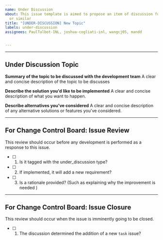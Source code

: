 ```yaml
---
name: Under Discussion
about: This issue template is aimed to propose an item of discussion for new features
  or similar
title: "[UNDER-DISCUSSION] New Topic"
labels: under-discussion
assignees: PaulTalbot-INL, joshua-cogliati-inl, wangcj05, mandd


---
```


--------
Under Discussion Topic
--------

**Summary of the topic to be discussed with the development team**
A clear and concise description of the topic to be discusses

**Describe the solution you'd like to be implemented**
A clear and concise description of what you want to happen.

**Describe alternatives you've considered**
A clear and concise description of any alternative solutions or features you've considered.

----------------
For Change Control Board: Issue Review
----------------
This review should occur before any development is performed as a response to this issue.
- [ ] 1. Is it tagged with the under_discussion type?
- [ ] 2. If implemented, it will add a new requirement?
- [ ] 3. Is a rationale provided? (Such as explaining why the improvement is needed )

-------
For Change Control Board: Issue Closure
-------
This review should occur when the issue is imminently going to be closed.
- [ ] 1. The discussion determined the addition of a new ```task``` issue?
